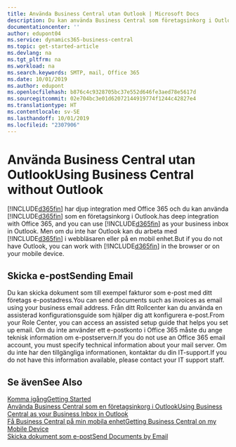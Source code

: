 ```yaml
---
title: Använda Business Central utan Outlook | Microsoft Docs
description: Du kan använda Business Central som företagsinkorg i Outlook eftersom det är integrerat med Office 365, men du kan även arbeta utan Outlook i en webbläsare eller på en mobil enhet.
documentationcenter: ''
author: edupont04
ms.service: dynamics365-business-central
ms.topic: get-started-article
ms.devlang: na
ms.tgt_pltfrm: na
ms.workload: na
ms.search.keywords: SMTP, mail, Office 365
ms.date: 10/01/2019
ms.author: edupont
ms.openlocfilehash: b876c4c9328705bc37e552d646fe3aed78e5617d
ms.sourcegitcommit: 02e704bc3e01d62072144919774f1244c42827e4
ms.translationtype: HT
ms.contentlocale: sv-SE
ms.lasthandoff: 10/01/2019
ms.locfileid: "2307906"
---
```

# <a name="using-business-central-without-outlook"></a><span data-ttu-id="dc408-103">Använda Business Central utan Outlook</span><span class="sxs-lookup"><span data-stu-id="dc408-103">Using Business Central without Outlook</span></span>
[!INCLUDE[d365fin](includes/d365fin_md.md)] <span data-ttu-id="dc408-104">har djup integration med Office 365 och du kan använda [!INCLUDE[d365fin](includes/d365fin_md.md)] som en företagsinkorg i Outlook.</span><span class="sxs-lookup"><span data-stu-id="dc408-104">has deep integration with Office 365, and you can use [!INCLUDE[d365fin](includes/d365fin_md.md)] as your business inbox in Outlook.</span></span> <span data-ttu-id="dc408-105">Men om du inte har Outlook kan du arbeta med [!INCLUDE[d365fin](includes/d365fin_md.md)] i webbläsaren eller på en mobil enhet.</span><span class="sxs-lookup"><span data-stu-id="dc408-105">But if you do not have Outlook, you can work with [!INCLUDE[d365fin](includes/d365fin_md.md)] in the browser or on your mobile device.</span></span>  

## <a name="sending-email"></a><span data-ttu-id="dc408-106">Skicka e-post</span><span class="sxs-lookup"><span data-stu-id="dc408-106">Sending Email</span></span>
<span data-ttu-id="dc408-107">Du kan skicka dokument som till exempel fakturor som e-post med ditt företags e-postadress.</span><span class="sxs-lookup"><span data-stu-id="dc408-107">You can send documents such as invoices as email using your business email address.</span></span> <span data-ttu-id="dc408-108">Från ditt Rollcenter kan du använda en assisterad konfigurationsguide som hjälper dig att konfigurera e-post.</span><span class="sxs-lookup"><span data-stu-id="dc408-108">From your Role Center, you can access an assisted setup guide that helps you set up email.</span></span> <span data-ttu-id="dc408-109">Om du inte använder ett e-postkonto i Office 365 måste du ange teknisk information om e-postservern.</span><span class="sxs-lookup"><span data-stu-id="dc408-109">If you do not use an Office 365 email account, you must specify technical information about your mail server.</span></span> <span data-ttu-id="dc408-110">Om du inte har den tillgängliga informationen, kontaktar du din IT-support.</span><span class="sxs-lookup"><span data-stu-id="dc408-110">If you do not have this information available, please contact your IT support staff.</span></span>  


## <a name="see-also"></a><span data-ttu-id="dc408-111">Se även</span><span class="sxs-lookup"><span data-stu-id="dc408-111">See Also</span></span>
[<span data-ttu-id="dc408-112">Komma igång</span><span class="sxs-lookup"><span data-stu-id="dc408-112">Getting Started</span></span>](product-get-started.md)  
[<span data-ttu-id="dc408-113">Använda Business Central som en företagsinkorg i Outlook</span><span class="sxs-lookup"><span data-stu-id="dc408-113">Using Business Central as your Business Inbox in Outlook</span></span>](admin-outlook.md)  
[<span data-ttu-id="dc408-114">Få Business Central på min mobila enhet</span><span class="sxs-lookup"><span data-stu-id="dc408-114">Getting Business Central on my Mobile Device</span></span>](install-mobile-app.md)  
[<span data-ttu-id="dc408-115">Skicka dokument som e-post</span><span class="sxs-lookup"><span data-stu-id="dc408-115">Send Documents by Email</span></span>](ui-how-send-documents-email.md)
